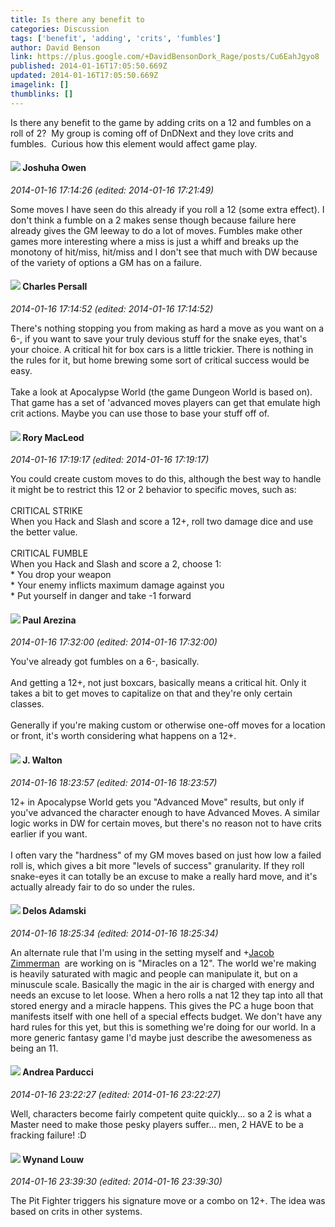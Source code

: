```yaml
---
title: Is there any benefit to
categories: Discussion
tags: ['benefit', 'adding', 'crits', 'fumbles']
author: David Benson
link: https://plus.google.com/+DavidBensonDork_Rage/posts/Cu6EahJgyo8
published: 2014-01-16T17:05:50.669Z
updated: 2014-01-16T17:05:50.669Z
imagelink: []
thumblinks: []
---
```


Is there any benefit to the game by adding crits on a 12 and fumbles on a roll of 2?  My group is coming off of DnDNext and they love crits and fumbles.  Curious how this element would affect game play.  
<div id='comment z12xypwjxtnhtf4eb22kgvpg3prxxfbr304'>
  <h4><img src='{{site.baseurl}}//images/avatars/110401844879568162779_photo.jpg'> Joshuha Owen</h4>
      <p><cite>2014-01-16 17:14:26 (edited: 2014-01-16 17:21:49)</cite></p>
        <p>Some moves I have seen do this already if you roll a 12 (some extra effect). I don&#39;t think a fumble on a 2 makes sense though because failure here already gives the GM leeway to do a lot of moves. Fumbles make other games more interesting where a miss is just a whiff and breaks up the monotony of hit/miss, hit/miss and I don&#39;t see that much with DW because of the variety of options a GM has on a failure.</p>
</div>
        

<div id='comment z12xypwjxtnhtf4eb22kgvpg3prxxfbr304'>
  <h4><img src='{{site.baseurl}}//images/avatars/102786632945741355399_photo.jpg'> Charles Persall</h4>
      <p><cite>2014-01-16 17:14:52 (edited: 2014-01-16 17:14:52)</cite></p>
        <p>There&#39;s nothing stopping you from making as hard a move as you want on a 6-, if you want to save your truly devious stuff for the snake eyes, that&#39;s your choice.  A critical hit for box cars is a little trickier.  There is nothing in the rules for it, but home brewing some sort of critical success would be easy.  <br /><br />Take a look at Apocalypse World (the game Dungeon World is based on).  That game has a set of &#39;advanced moves players can get that emulate high crit actions.  Maybe you can use those to base your stuff off of.</p>
</div>
        

<div id='comment z12xypwjxtnhtf4eb22kgvpg3prxxfbr304'>
  <h4><img src='{{site.baseurl}}//images/avatars/105475894157985048710_photo.jpg'> Rory MacLeod</h4>
      <p><cite>2014-01-16 17:19:17 (edited: 2014-01-16 17:19:17)</cite></p>
        <p>You could create custom moves to do this, although the best way to handle it might be to restrict this 12 or 2 behavior to specific moves, such as:<br /><br />CRITICAL STRIKE<br />When you Hack and Slash and score a 12+, roll two damage dice and use the better value.<br /><br />CRITICAL FUMBLE<br />When you Hack and Slash and score a 2, choose 1:<br />* You drop your weapon<br />* Your enemy inflicts maximum damage against you<br />* Put yourself in danger and take -1 forward</p>
</div>
        

<div id='comment z12xypwjxtnhtf4eb22kgvpg3prxxfbr304'>
  <h4><img src='{{site.baseurl}}//images/avatars/111586412879869935960_photo.jpg'> Paul Arezina</h4>
      <p><cite>2014-01-16 17:32:00 (edited: 2014-01-16 17:32:00)</cite></p>
        <p>You&#39;ve already got fumbles on a 6-, basically. <br /><br />And getting a 12+, not just boxcars, basically means a critical hit. Only it takes a bit to get moves to capitalize on that and they&#39;re only certain classes. <br /><br />Generally if you&#39;re making custom or otherwise one-off moves for a location or front, it&#39;s worth considering what happens on a 12+.</p>
</div>
        

<div id='comment z12xypwjxtnhtf4eb22kgvpg3prxxfbr304'>
  <h4><img src='{{site.baseurl}}//images/avatars/111694100408744715863_photo.jpg'> J. Walton</h4>
      <p><cite>2014-01-16 18:23:57 (edited: 2014-01-16 18:23:57)</cite></p>
        <p>12+ in Apocalypse World gets you &quot;Advanced Move&quot; results, but only if you&#39;ve advanced the character enough to have Advanced Moves. A similar logic works in DW for certain moves, but there&#39;s no reason not to have crits earlier if you want.<br /><br />I often vary the &quot;hardness&quot; of my GM moves based on just how low a failed roll is, which gives a bit more &quot;levels of success&quot; granularity. If they roll snake-eyes it can totally be an excuse to make a really hard move, and it&#39;s actually already fair to do so under the rules.</p>
</div>
        

<div id='comment z12xypwjxtnhtf4eb22kgvpg3prxxfbr304'>
  <h4><img src='{{site.baseurl}}//images/avatars/112189206383181484786_photo.jpg'> Delos Adamski</h4>
      <p><cite>2014-01-16 18:25:34 (edited: 2014-01-16 18:25:34)</cite></p>
        <p>An alternate rule that I&#39;m using in the setting myself and <span class="proflinkWrapper"><span class="proflinkPrefix">+</span><a class="proflink" href="https://plus.google.com/108125163619908291997" oid="108125163619908291997">Jacob Zimmerman</a></span>  are working on is &quot;Miracles on a 12&quot;. The world we&#39;re making is heavily saturated with magic and people can manipulate it, but on a minuscule scale. Basically the magic in the air is charged with energy and needs an excuse to let loose. When a hero rolls a nat 12 they tap into all that stored energy and a miracle happens. This gives the PC a huge boon that manifests itself with one hell of a special effects budget. We don&#39;t have any hard rules for this yet, but this is something we&#39;re doing for our world. In a more generic fantasy game I&#39;d maybe just describe the awesomeness as being an 11.</p>
</div>
        

<div id='comment z12xypwjxtnhtf4eb22kgvpg3prxxfbr304'>
  <h4><img src='{{site.baseurl}}//images/avatars/101076298485951808085_photo.jpg'> Andrea Parducci</h4>
      <p><cite>2014-01-16 23:22:27 (edited: 2014-01-16 23:22:27)</cite></p>
        <p>Well, characters become fairly competent quite quickly... so a 2 is what a Master need to make those pesky players suffer... men, 2 HAVE to be a fracking failure! :D</p>
</div>
        

<div id='comment z12xypwjxtnhtf4eb22kgvpg3prxxfbr304'>
  <h4><img src='{{site.baseurl}}//images/avatars/111256963556395023796_photo.jpg'> Wynand Louw</h4>
      <p><cite>2014-01-16 23:39:30 (edited: 2014-01-16 23:39:30)</cite></p>
        <p>The Pit Fighter triggers his signature move or a combo on 12+. The idea was based on crits in other systems.</p>
</div>
        